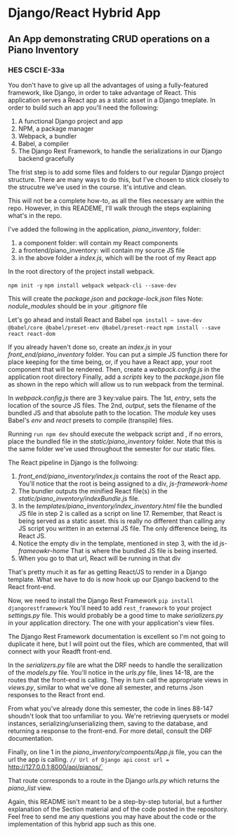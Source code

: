 # Django/React Hybrid App
## An App demonstrating CRUD operations on a Piano Inventory
### HES CSCI E-33a
You don't have to give up all the advantages of using a fully-featured framework, like Django, in order to take advantage of React.  This application serves a React app as a static asset in a Django tmeplate.  In order to build such an app you'll need the following:
1. A functional Django project and app
2. NPM, a package manager
3. Webpack, a bundler
4. Babel, a compiler
5. The Django Rest Framework, to handle the serializations in our Django backend gracefully

The frist step is to add some files and folders to our regular Django project structure. There are many ways to do this, but I've chosen to stick closely to the strucutre we've used in the course. It's intutive and clean.  

This will not be a complete how-to, as all the files necessary are within the repo.  However, in this READEME, I'll walk through the steps explaining what's in the repo.

I've added the following in the application, *piano_inventory*, folder:
1. a component folder: will contain my React components
2. a frontend/piano_inventory: will contain my source JS file
3. in the above folder a *index.js*, which will be the root of my React app

In the root directory of the project install webpack.

`npm init -y`
`npm install webpack webpack-cli --save-dev`

This will create the *package.json* and *package-lock.json* files
Note: *nodule_modules* should be in your *.gitignore* file

Let's go ahead and install React and Babel
`npm install — save-dev @babel/core @babel/preset-env @babel/preset-react`
`npm install --save react react-dom`

If you already haven't done so, create an *index.js* in your *front_end/piano_inventory* folder.  You can put a simple JS function there for place keeping for the time being, or, if you have a React app, your root component that will be rendered.
Then, create a *webpack.config.js* in the application root directory
Finally, add a *scripts* key to the *package.json* file as shown in the repo which will allow us to run webpack from the terminal.

In *webpack.config.js* there are 3 key:value pairs.  The 1st, *entry*, sets the location of the source JS files.  The 2nd, *output*, sets the filename of the bundled JS and that absolute path to the location.  The *module* key uses Babel's *env* and *react* presets to compile (transpile) files.

Running
`run npm dev` should execute the webpack script and , if no errors, place the bundled file in the *static/piano_inventory* folder.  Note that this is the same folder we've used throughout the semester for our static files.

The React pipeline in Django is the follwoing:
1) *front_end/piano_inventory/index.js* contains the root of the React app. You'll notice that the root is being assigned to a div, *js-framework-home*
2) The bundler outputs the minified React file(s) in the *static/piano_inventory/indexBundle.js* file.
3) In the *templates/piano_inventory/index_inventory.html* file the bundled JS file in step 2 is called as a script on line 17. Remember, that React is being served as a static asset.  this is really no different than calling any JS script you written in an external JS file.  The only difference being, its React JS.
4) Notice the empty div in the template, mentioned in step 3, with the id *js-frameowkr-home*  That is where the bundled JS file is being inserted.
5) When you go to that url, React will be running in that div
    
That's pretty much it as far as getting React/JS to render in a Django template.  What we have to do is now hook up our Django backend to the React front-end.

Now, we need to install the Django Rest Framework
`pip install djangorestframework`
You'll need to add `rest_framework` to your project *settings.py* file.
This would probably be a good time to make *serializers.py* in your application directory.  The one with your application's view files.

The Django Rest Framework documentation is excellent so I'm not going to duplicate it here, but I will point out the files, which are commented, that will connect with your Readft front-end.

In the *serializers.py* file are what the DRF needs to handle the serailization of the *models.py* file.
You'll notice in the *urls.py* file, lines 14-18, are the routes that the front-end is calling.  They in turn call the appropriate views in *views.py*, similar to what we've done all semester, and returns Json responses to the React front end.

From what you've already done this semester, the code in lines 88-147 shoudn't look that too unfamiliar to you.  We're retrieving querysets or model instances, serializing/unserializing them, saving to the database, and returning a response to the front-end.  For more detail, consult the DRF documentation.

Finally, on line 1 in the *piano_inventory/compoents/App.js* file, you can the url the app is calling.
`// Url of Django api`
`const url = `http://127.0.0.1:8000/api/pianos/`

That route corresponds to a route in the Django *urls.py* which returns the *piano_list* view.

Again, this README isn't meant to be a step-by-step tutorial, but a further explanation of the Section material and of the code posted in the repository.  Feel free to send me any questions you may have about the code or the implementation of this hybrid app such as this one.








